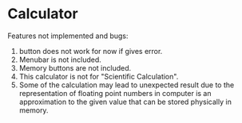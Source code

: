 # Calculator


Features not implemented and bugs: 
 
1) button does not work for now if gives error. 
2) Menubar is not included. 
3) Memory buttons are not included.
4) This calculator is not for "Scientific Calculation". 
5) Some of the calculation may lead to unexpected result due to the representation of floating point numbers in computer 
   is an approximation to the given value that can be stored physically in memory. 

